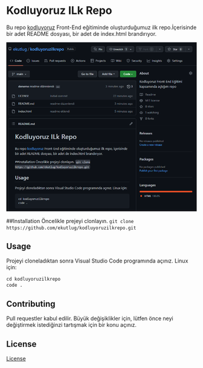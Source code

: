 # Kodluyoruz ILk Repo
Bu repo [kodluyoruz](https://kodluyoruz.org/) Front-End eğitiminde oluşturduğumuz ilk repo.İçerisinde bir adet README dosyası, bir adet de index.html brandırıyor.

![resim](https://github.com/ekutlug/kodluyoruzilkrepo/blob/main/Ekran%20Al%C4%B1nt%C4%B1s%C4%B1.PNG)

##Installation 
Öncelikle prejeyi clonlayın.
`git clone https://github.com/ekutlug/kodluyoruzilkrepo.git`

## Usage
Projeyi cloneladıktan sonra Visual Studio Code programında açınız.
Linux için:

```
cd kodluyoruzilkrepo
code . 
```

## Contributing

Pull requestler kabul edilir. Büyük değişiklikler için, lütfen önce neyi değiştirmek istediğinzi tartışmak için bir konu açınız.

## License
[License](https://choosealicense.com/licenses/mit/)
